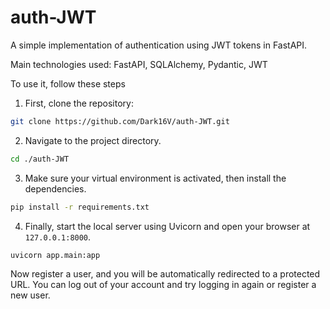 # auth-JWT
A simple implementation of authentication using JWT tokens in FastAPI.

Main technologies used: FastAPI, SQLAlchemy, Pydantic, JWT

To use it, follow these steps

1. First, clone the repository:
```bash
git clone https://github.com/Dark16V/auth-JWT.git
```
2. Navigate to the project directory.
```bash
cd ./auth-JWT
```
3. Make sure your virtual environment is activated, then install the dependencies.
```bash
pip install -r requirements.txt
```
4. Finally, start the local server using Uvicorn and open your browser at `127.0.0.1:8000`.
```bash
uvicorn app.main:app
```
Now register a user, and you will be automatically redirected to a protected URL. You can log out of your account and try logging in again or register a new user.

